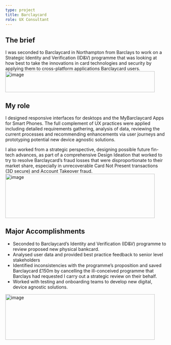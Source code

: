 ```yaml
---
type: project
title: Barclaycard
role: UX Consultant
---
```


## The brief
I was seconded to Barclaycard in Northampton from Barclays to work on a Strategic Identity and Verification (ID&V) programme that was looking at how best to take the innovations in card technologies and security by applying them to cross-platform applications Barclaycard users.<img width="468" height="66" alt="image" src="https://github.com/user-attachments/assets/713e9af8-9531-472d-9ab4-ac0fa7104b67" />


## My role
I designed responsive interfaces for desktops and the MyBarclaycard Apps for Smart Phones. The full complement of UX practices were applied including detailed requirements gathering, analysis of data, reviewing the current processes and recommending enhancements via user journeys and prototyping potential new device agnostic solutions. 

I also worked from a strategic perspective, designing possible future fin-tech advances, as part of a comprehensive Design Ideation that worked to try to resolve Barclaycard’s fraud losses that were disproportionate to their market share, especially in unrecoverable Card Not Present transactions (3D secure) and Account Takeover fraud. 
<img width="468" height="139" alt="image" src="https://github.com/user-attachments/assets/a2b422fb-2e66-4d1b-b951-25f88c38b663" />


## Major Accomplishments
- Seconded to Barclaycard’s Identity and Verification (ID&V) programme to review proposed new physical bankcard.
- Analysed user data and provided best practice feedback to senior level stakeholders
- Identified inconsistencies with the programme’s proposition and saved Barclaycard £150m by cancelling the ill-conceived programme that Barclays had requested I carry out a strategic review on their behalf.
- Worked with testing and onboarding teams to develop new digital, device agnostic solutions.
<img width="468" height="143" alt="image" src="https://github.com/user-attachments/assets/bb299549-38e5-44dc-bd27-944e1bb1063e" />

